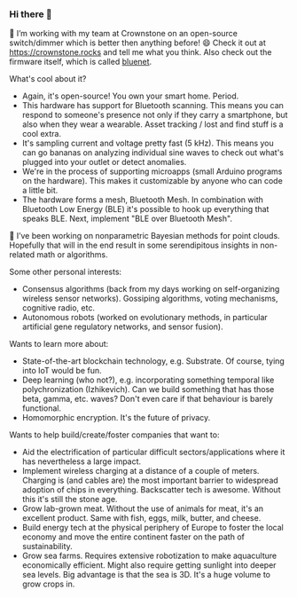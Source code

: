 ### Hi there 👋

👯 I’m working with my team at Crownstone on an open-source switch/dimmer which is better then anything before! 😄 Check it out at <https://crownstone.rocks> and tell me what you think. Also check out the firmware itself, which is called [bluenet](https://github.com/crownstone/bluenet/).

What's cool about it?

* Again, it's open-source! You own your smart home. Period.
* This hardware has support for Bluetooth scanning. This means you can respond to someone's presence not only if they carry a smartphone, but also when they wear a wearable. Asset tracking / lost and find stuff is a cool extra.
* It's sampling current and voltage pretty fast (5 kHz). This means you can go bananas on analyzing individual sine waves to check out what's plugged into your outlet or detect anomalies.
* We're in the process of supporting microapps (small Arduino programs on the hardware). This makes it customizable by anyone who can code a little bit.
* The hardware forms a mesh, Bluetooth Mesh. In combination with Bluetooth Low Energy (BLE) it's possible to hook up everything that speaks BLE. Next, implement "BLE over Bluetooth Mesh".

🔭 I’ve been working on nonparametric Bayesian methods for point clouds. Hopefully that will in the end result in some serendipitous insights in non-related math or algorithms.

Some other personal interests:

* Consensus algorithms (back from my days working on self-organizing wireless sensor networks). Gossiping algorithms, voting mechanisms, cognitive radio, etc.
* Autonomous robots (worked on evolutionary methods, in particular artificial gene regulatory networks, and sensor fusion).

Wants to learn more about:

* State-of-the-art blockchain technology, e.g. Substrate. Of course, tying into IoT would be fun.
* Deep learning (who not?), e.g. incorporating something temporal like polychronization (Izhikevich). Can we build something that has those beta, gamma, etc. waves? Don't even care if that behaviour is barely functional. 
* Homomorphic encryption. It's the future of privacy.

Wants to help build/create/foster companies that want to:

* Aid the electrification of particular difficult sectors/applications where it has nevertheless a large impact.
* Implement wireless charging at a distance of a couple of meters. Charging is (and cables are) the most important barrier to widespread adoption of chips in everything. Backscatter tech is awesome. Without this it's still the stone age.
* Grow lab-grown meat. Without the use of animals for meat, it's an excellent product. Same with fish, eggs, milk, butter, and cheese.
* Build energy tech at the physical periphery of Europe to foster the local economy and move the entire continent faster on the path of sustainability.
* Grow sea farms. Requires extensive robotization to make aquaculture economically efficient. Might also require getting sunlight into deeper sea levels. Big advantage is that the sea is 3D. It's a huge volume to grow crops in.

<!--
**mrquincle/mrquincle** is a ✨ _special_ ✨ repository because its `README.md` (this file) appears on your GitHub profile.

Here are some ideas to get you started:

- 🌱 I’m currently learning ...
- 🤔 I’m looking for help with ...
- 💬 Ask me about ...
- 📫 How to reach me: ...
- 😄 Pronouns: ...
- ⚡ Fun fact: ...
-->
